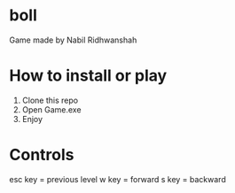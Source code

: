 # boll
Game made by Nabil Ridhwanshah

# How to install or play
1. Clone this repo
2. Open Game.exe
3. Enjoy

# Controls
esc key = previous level
w key = forward
s key = backward
